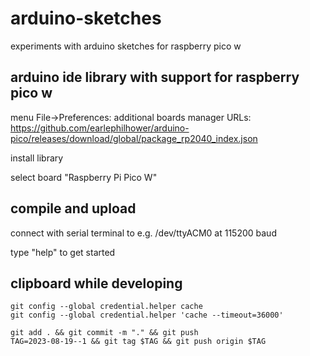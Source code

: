 # arduino-sketches
experiments with arduino sketches for raspberry pico w

## arduino ide library with support for raspberry pico w
menu File->Preferences: additional boards manager URLs: https://github.com/earlephilhower/arduino-pico/releases/download/global/package_rp2040_index.json

install library

select board "Raspberry Pi Pico W"

## compile and upload
connect with serial terminal to e.g. /dev/ttyACM0 at 115200 baud

type "help" to get started

## clipboard while developing
```
git config --global credential.helper cache
git config --global credential.helper 'cache --timeout=36000'

git add . && git commit -m "." && git push
TAG=2023-08-19--1 && git tag $TAG && git push origin $TAG
```
